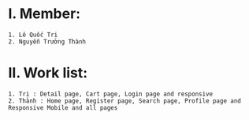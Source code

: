 # I. Member:

    1. Lê Quốc Trị
    2. Nguyễn Trường Thành

# II. Work list:

    1. Trị : Detail page, Cart page, Login page and responsive 
    2. Thành : Home page, Register page, Search page, Profile page and Responsive Mobile and all pages

